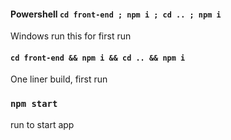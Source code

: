 #### Powershell `cd front-end ; npm i ; cd .. ; npm i`
Windows run this for first run

#### `cd front-end && npm i && cd .. && npm i`
One liner build, first run

### `npm start`
run to start app




